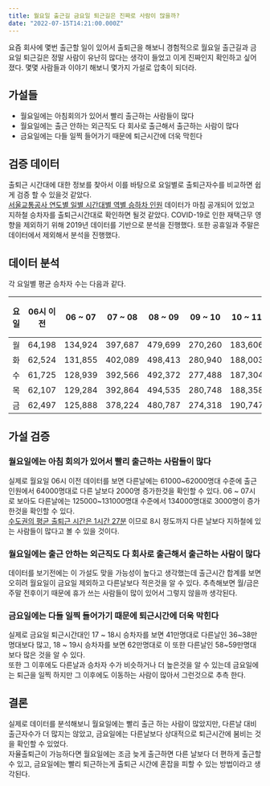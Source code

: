 ```yaml
---
title: 월요일 출근길 금요일 퇴근길은 진짜로 사람이 많을까?
date: "2022-07-15T14:21:00.000Z"
---
```


요즘 회사에 몇번 출근할 일이 있어서 출퇴근을 해보니 경험적으로 월요일 출근길과 금요일 퇴근길은 정말 사람이 유난히 많다는 생각이 들었고 이게 진짜인지 확인하고 싶어졌다.
몇몇 사람들과 이야기 해보니 몇가지 가설로 압축이 되더라.

## 가설들 

- 월요일에는 아침회의가 있어서 빨리 출근하는 사람들이 많다
- 월요일에는 출근 안하는 외근직도 다 회사로 출근해서 출근하는 사람이 많다
- 금요일에는 다들 일찍 들어가기 때문에 퇴근시간에 더욱 막힌다

## 검증 데이터

출퇴근 시간대에 대한 정보를 찾아서 이를 바탕으로 요일별로 출퇴근자수를 비교하면 쉽게 검증 할 수 있을것 같았다. \
[서울교통공사 연도별 일별 시간대별 역별 승하차 인원](https://data.seoul.go.kr/dataList/OA-12921/F/1/datasetView.do) 데이터가 마침 공개되어 있었고 지하철 승차자를 출퇴근시간대로 확인하면 될것 같았다.
COVID-19로 인한 재택근무 영향을 제외하기 위해 2019년 데이터를 기반으로 분석을 진행했다. 또한 공휴일과 주말은 데이터에서 제외해서 분석을 진행했다.

## 데이터 분석

각 요일별 평균 승차자 수는 다음과 같다.

| 요일 | 06시 이전 | 06 ~ 07 | 07 ~ 08 | 08 ~ 09 | 09 ~ 10 | 10 ~ 11 | 출근시간 합계(~11시)   | 11 ~ 12 | 12 ~ 13 | 13 ~ 14 | 14 ~ 15 | 15 ~ 16 | 16 ~ 17 | 17 ~ 18 | 18 ~ 19 | 19 ~ 20 | 20 ~ 21 | 21 ~ 22 | 퇴근시간 합계(17~22시)   | 22 ~ 23 | 23 ~ 24 | 24시 이후 |
| -- | ------ | ------- | ------- | ------- | ------- | ------- | --------- | ------- | ------- | ------- | ------- | ------- | ------- | ------- | ------- | ------- | ------- | ------- | --------- | ------- | ------- | ------ |
| 월  | 64,198 | 134,924 | 397,687 | 479,699 | 270,260 | 183,606 | 1,530,373 | 182,697 | 194,074 | 205,175 | 207,143 | 234,549 | 273,211 | 364,198 | 582,866 | 311,192 | 224,007 | 215,186 | 1,697,450 | 170,052 | 73,863  | 14,163 |
| 화  | 62,524 | 131,855 | 402,089 | 498,413 | 280,940 | 188,003 | 1,563,824 | 185,209 | 198,114 | 211,841 | 211,967 | 238,939 | 284,907 | 381,056 | 593,818 | 315,283 | 232,059 | 229,693 | 1,751,907 | 189,982 | 83,481  | 17,523 |
| 수  | 61,725 | 128,939 | 392,566 | 492,372 | 277,488 | 187,304 | 1,540,394 | 185,550 | 199,862 | 213,229 | 214,641 | 242,539 | 285,301 | 386,240 | 596,810 | 309,509 | 229,797 | 230,017 | 1,752,372 | 190,524 | 87,935  | 17,247 |
| 목  | 62,107 | 129,284 | 392,864 | 494,535 | 280,748 | 188,358 | 1,547,896 | 186,070 | 198,969 | 214,038 | 214,540 | 241,147 | 286,377 | 383,769 | 590,958 | 314,349 | 235,910 | 239,958 | 1,764,945 | 201,124 | 93,308  | 18,369 |
| 금  | 62,497 | 125,888 | 378,224 | 480,787 | 274,318 | 190,747 | 1,512,461 | 191,471 | 208,694 | 224,948 | 229,310 | 261,945 | 307,903 | 417,310 | 620,720 | 333,396 | 237,952 | 230,643 | 1,840,022 | 214,861 | 117,459 | 25,272 |

## 가설 검증

### 월요일에는 아침 회의가 있어서 빨리 출근하는 사람들이 많다

실제로 월요일 06시 이전 데이터를 보면 다른날에는 61000~62000명대 수준에 출근 인원에서 64000명대로 다른 날보다 2000명 증가한것을 확인할 수 있다.
06 ~ 07시로 보아도 다른날에는 125000~131000명대 수준에서 134000명대로 3000명이 증가한것을 확인할 수 있다. \
[수도권의 평균 출퇴근 시간은 1시간 27분](https://www.donga.com/news/Economy/article/all/20200423/100775885/1) 이므로 8시 정도까지 다른 날보다 지하철에 있는 사람들이 많다고 볼 수 있을 것이다.

### 월요일에는 출근 안하는 외근직도 다 회사로 출근해서 출근하는 사람이 많다

데이터를 보기전에는 이 가설도 맞을 가능성이 높다고 생각했는데 출근시간 합계를 보면 오히려 월요일이 금요일 제외하고 다른날보다 적은것을 알 수 있다. 추측해보면 월/금은 주말 전후이기 때문에 휴가 쓰는 사람들이 많이 있어서 그렇지 않을까 생각된다.

### 금요일에는 다들 일찍 들어가기 때문에 퇴근시간에 더욱 막힌다

실제로 금요일 퇴근시간대인 17 ~ 18시 승차자를 보면 41만명대로 다른날인 36~38만명대보다 많고, 18 ~ 19시 승차자를 보면 62만명대로 이 또한 다른날인 58~59만명대보다 많은 것을 알 수 있다. \
또한 그 이후에도 다른날과 승차자 수가 비슷하거나 더 높은것을 알 수 있는데 금요일에는 퇴근을 일찍 하지만 그 이후에도 이동하는 사람이 많아서 그런것으로 추측 한다.

## 결론

실제로 데이터를 분석해보니 월요일에는 빨리 출근 하는 사람이 많았지만, 다른날 대비 출근자수가 더 많지는 않았고, 금요일에는 다른날보다 상대적으로 퇴근시간에 붐비는 것을 확인할 수 있었다. \
자율출퇴근이 가능하다면 월요일에는 조금 늦게 출근하면 다른 날보다 더 편하게 출근할 수 있고, 금요일에는 빨리 퇴근하는게 출퇴근 시간에 혼잡을 피할 수 있는 방법이라고 생각된다.